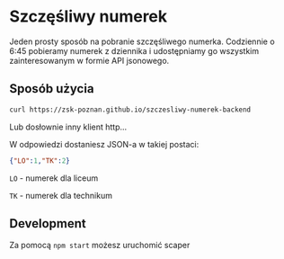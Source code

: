 # Szczęśliwy numerek

Jeden prosty sposób na pobranie szczęśliwego numerka. Codziennie o 6:45 pobieramy numerek z dziennika  i udostępniamy go wszystkim zainteresowanym w formie API jsonowego.

## Sposób użycia

```sh
curl https://zsk-poznan.github.io/szczesliwy-numerek-backend
```

Lub dosłownie inny klient http...

W odpowiedzi dostaniesz JSON-a w takiej postaci:

```json
{"LO":1,"TK":2}
```

`LO` - numerek dla liceum

`TK` - numerek dla technikum



## Development

Za pomocą `npm start` możesz uruchomić scaper




